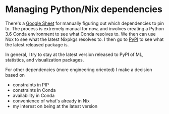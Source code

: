 # Managing Python/Nix dependencies

There's a [Google Sheet][SHEET] for manually figuring out which dependencies to
pin to.  The process is extremely manual for now, and involves creating a
Python 3.6 Conda environment to see what Conda resolves to.  We then can use
Nox to see what the latest Nixpkgs resolves to.  I then go to [PyPI][PYPI] to
see what the latest released package is.

In general, I try to stay at the latest version released to PyPI of ML,
statistics, and visualization packages.

For other dependencies (more engineering oriented) I make a decision based on

- constraints in PIP
- constraints in Conda
- availability in Conda
- convenience of what's already in Nix
- my interest on being at the latest version

[SHEET]: https://docs.google.com/spreadsheets/d/1c5wp2O5TpLt_HbtSSX0R0IFVQhm0I55CWxVIIttlIes
[PYPI]: https://pypi.python.org


